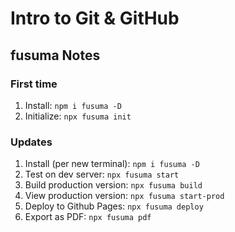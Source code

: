 # Intro to Git & GitHub

## fusuma Notes

### First time
1. Install: `npm i fusuma -D`
2. Initialize: `npx fusuma init`

### Updates
1. Install (per new terminal): `npm i fusuma -D`
2. Test on dev server: `npx fusuma start`
3. Build production version: `npx fusuma build`
4. View production version: `npx fusuma start-prod`
5. Deploy to Github Pages: `npx fusuma deploy`
6. Export as PDF: `npx fusuma pdf`
